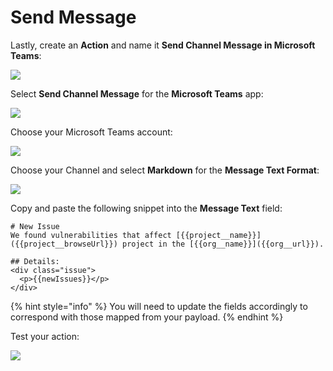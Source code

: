 # Send Message

Lastly, create an **Action** and name it **Send Channel Message in Microsoft Teams**:

![](https://github.com/snyk/user-docs/tree/0874305e3aea1ea3c57b0398879776ac062b3479/.gitbook/assets/zappier-teams-main.png)

Select **Send Channel Message** for the **Microsoft Teams** app:

![](https://github.com/snyk/user-docs/tree/0874305e3aea1ea3c57b0398879776ac062b3479/.gitbook/assets/zappier-teams-channel.png)

Choose your Microsoft Teams account:

![](https://github.com/snyk/user-docs/tree/0874305e3aea1ea3c57b0398879776ac062b3479/.gitbook/assets/zappier-teams-account.png)

Choose your Channel and select **Markdown** for the **Message Text Format**:

![](https://github.com/snyk/user-docs/tree/0874305e3aea1ea3c57b0398879776ac062b3479/.gitbook/assets/zappier-teams-setup.png)

Copy and paste the following snippet into the **Message Text** field:

```markup
# New Issue
We found vulnerabilities that affect [{{project__name}}]({{project__browseUrl}}) project in the [{{org__name}}]({{org__url}}).

## Details:
<div class="issue">
  <p>{{newIssues}}</p>
</div>
```

{% hint style="info" %}
You will need to update the fields accordingly to correspond with those mapped from your payload.
{% endhint %}

Test your action:

![](https://github.com/snyk/user-docs/tree/0874305e3aea1ea3c57b0398879776ac062b3479/.gitbook/assets/zappier-teams-test.png)

